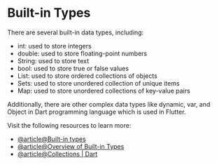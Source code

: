 # Built-in Types

There are several built-in data types, including:

- int: used to store integers
- double: used to store floating-point numbers
- String: used to store text
- bool: used to store true or false values
- List: used to store ordered collections of objects
- Sets: used to store unordered collection of unique items
- Map: used to store unordered collections of key-value pairs

Additionally, there are other complex data types like dynamic, var, and Object in Dart programming language which is used in Flutter.

Visit the following resources to learn more:

- [@article@Built-in types](https://dart.dev/guides/language/language-tour#built-in-types)
- [@article@Overview of Built-in Types](https://dart.dev/guides/language/coming-from/js-to-dart#built-in-types)
- [@article@Collections | Dart](https://dart.dev/language/collections)
